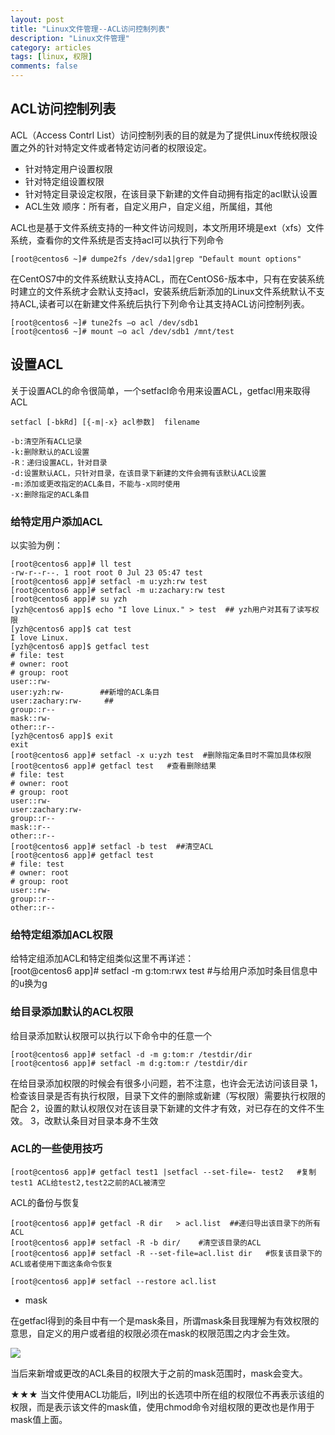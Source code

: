```yaml
---
layout: post
title: "Linux文件管理--ACL访问控制列表"
description: "Linux文件管理"
category: articles
tags: [linux, 权限]
comments: false
---
```

## ACL访问控制列表

ACL（Access Contrl List）访问控制列表的目的就是为了提供Linux传统权限设置之外的针对特定文件或者特定访问者的权限设定。

- 针对特定用户设置权限
- 针对特定组设置权限
- 针对特定目录设定权限，在该目录下新建的文件自动拥有指定的acl默认设置
- ACL生效 顺序：所有者，自定义用户，自定义组，所属组，其他


ACL也是基于文件系统支持的一种文件访问规则，本文所用环境是ext（xfs）文件系统，查看你的文件系统是否支持acl可以执行下列命令

	[root@centos6 ~]# dumpe2fs /dev/sda1|grep "Default mount options"

在CentOS7中的文件系统默认支持ACL，而在CentOS6-版本中，只有在安装系统时建立的文件系统才会默认支持acl，安装系统后新添加的Linux文件系统默认不支持ACL,读者可以在新建文件系统后执行下列命令让其支持ACL访问控制列表。

	[root@centos6 ~]# tune2fs –o acl /dev/sdb1
	[root@centos6 ~]# mount –o acl /dev/sdb1 /mnt/test

## 设置ACL

关于设置ACL的命令很简单，一个setfacl命令用来设置ACL，getfacl用来取得ACL

	setfacl [-bkRd] [{-m|-x} acl参数]  filename
	
	-b:清空所有ACL记录
	-k:删除默认的ACL设置
	-R：递归设置ACL，针对目录
	-d:设置默认ACL，只针对目录，在该目录下新建的文件会拥有该默认ACL设置
	-m:添加或更改指定的ACL条目，不能与-x同时使用
	-x:删除指定的ACL条目
	
### 给特定用户添加ACL

以实验为例：

	[root@centos6 app]# ll test
	-rw-r--r--. 1 root root 0 Jul 23 05:47 test
	[root@centos6 app]# setfacl -m u:yzh:rw test 
	[root@centos6 app]# setfacl -m u:zachary:rw test
	[root@centos6 app]# su yzh
	[yzh@centos6 app]$ echo "I love Linux." > test  ## yzh用户对其有了读写权限 
	[yzh@centos6 app]$ cat test 
	I love Linux.
	[yzh@centos6 app]$ getfacl test 
	# file: test
	# owner: root
	# group: root
	user::rw-
	user:yzh:rw-  	 	##新增的ACL条目
	user:zachary:rw-	 ##
	group::r--
	mask::rw-
	other::r--
	[yzh@centos6 app]$ exit
	exit
	[root@centos6 app]# setfacl -x u:yzh test  #删除指定条目时不需加具体权限 
	[root@centos6 app]# getfacl test   #查看删除结果
	# file: test
	# owner: root
	# group: root
	user::rw-
	user:zachary:rw-
	group::r--
	mask::r--
	other::r--
	[root@centos6 app]# setfacl -b test  ##清空ACL
	[root@centos6 app]# getfacl test 
	# file: test
	# owner: root
	# group: root
	user::rw-
	group::r--
	other::r--

### 给特定组添加ACL权限
	
给特定组添加ACL和特定组类似这里不再详述：	
	[root@centos6 app]# setfacl -m g:tom:rwx test   #与给用户添加时条目信息中的u换为g

### 给目录添加默认的ACL权限

给目录添加默认权限可以执行以下命令中的任意一个

	[root@centos6 app]# setfacl -d -m g:tom:r /testdir/dir
	[root@centos6 app]# setfacl -m d:g:tom:r /testdir/dir

在给目录添加权限的时候会有很多小问题，若不注意，也许会无法访问该目录
1，检查该目录是否有执行权限，目录下文件的删除或新建（写权限）需要执行权限的配合
2，设置的默认权限仅对在该目录下新建的文件才有效，对已存在的文件不生效。
3，改默认条目对目录本身不生效

### ACL的一些使用技巧

	[root@centos6 app]# getfacl test1 |setfacl --set-file=- test2   #复制test1 ACL给test2,test2之前的ACL被清空
ACL的备份与恢复

	[root@centos6 app]# getfacl -R dir   > acl.list  ##递归导出该目录下的所有ACL
	[root@centos6 app]# setfacl -R -b dir/    #清空该目录的ACL
	[root@centos6 app]# setfacl -R --set-file=acl.list dir   #恢复该目录下的ACL或者使用下面这条命令恢复

	[root@centos6 app]# setfacl --restore acl.list

- mask

在getfacl得到的条目中有一个是mask条目，所谓mask条目我理解为有效权限的意思，自定义的用户或者组的权限必须在mask的权限范围之内才会生效。

![](http://ot9scj6tc.bkt.clouddn.com/filemask.png)

当后来新增或更改的ACL条目的权限大于之前的mask范围时，mask会变大。

★★★ 当文件使用ACL功能后，ll列出的长选项中所在组的权限位不再表示该组的权限，而是表示该文件的mask值，使用chmod命令对组权限的更改也是作用于mask值上面。
		
		
	
